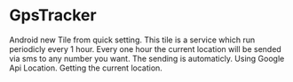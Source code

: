 # GpsTracker
Android new Tile from quick setting.
This tile is a service which run periodicly every 1 hour.
Every one hour the current location will be sended via sms to any number you want.
The sending is automaticly.
Using Google Api Location.
Getting the current location.
